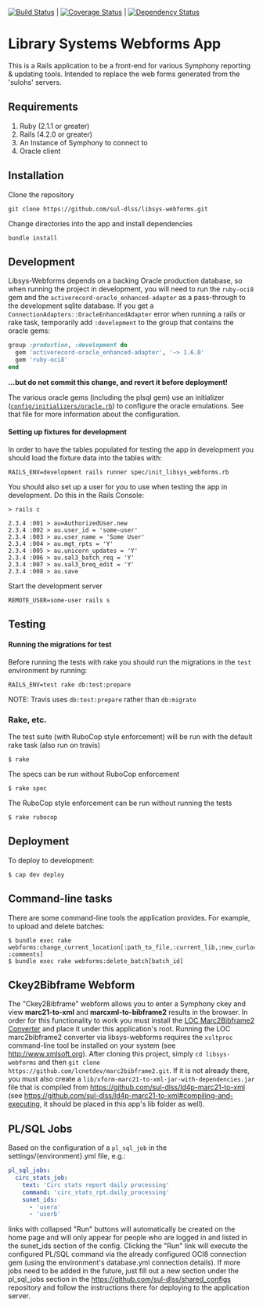 [![Build Status](https://travis-ci.org/sul-dlss/libsys-webforms.svg?branch=master)](https://travis-ci.org/sul-dlss/libsys-webforms) | [![Coverage Status](https://coveralls.io/repos/github/sul-dlss/libsys-webforms/badge.svg?branch=master)](https://coveralls.io/github/sul-dlss/libsys-webforms?branch=master) | [![Dependency Status](https://gemnasium.com/sul-dlss/libsys-webforms.svg)](https://gemnasium.com/sul-dlss/libsys-webforms)
# Library Systems Webforms App

This is a Rails application to be a front-end for various Symphony reporting & updating tools. Intended to replace the web forms generated from the 'sulohs' servers.

## Requirements
1. Ruby (2.1.1 or greater)
2. Rails (4.2.0 or greater)
3. An Instance of Symphony to connect to
4. Oracle client

## Installation

Clone the repository
```
git clone https://github.com/sul-dlss/libsys-webforms.git
```

Change directories into the app and install dependencies
```
bundle install
```

## Development

Libsys-Webforms depends on a backing Oracle production database, so when running the project in development, you will need to run the `ruby-oci8` gem and the `activerecord-oracle_enhanced-adapter` as a pass-through to the development sqlite database. If you get a `ConnectionAdapters::OracleEnhancedAdapter` error when running a rails or rake task, temporarily add `:development` to the group that contains the oracle gems:

```ruby
group :production, :development do
  gem 'activerecord-oracle_enhanced-adapter', '~> 1.6.0'
  gem 'ruby-oci8'
end
```
<strong>...but do not commit this change, and revert it before deployment!</strong>

The various oracle gems (including the plsql gem) use an initializer ([`config/initializers/oracle.rb`](https://github.com/sul-dlss/libsys-webforms/blob/master/config/initializers/oracle.rb)) to configure the oracle emulations. See that file for more information about the configuration.

#### Setting up fixtures for development

In order to have the tables populated for testing the app in development you should load the fixture data into the tables with:
```
RAILS_ENV=development rails runner spec/init_libsys_webforms.rb
```
You should also set up a user for you to use when testing the app in development. Do this in the Rails Console:

```
> rails c

2.3.4 :001 > au=AuthorizedUser.new
2.3.4 :002 > au.user_id = 'some-user'
2.3.4 :003 > au.user_name = 'Some User'
2.3.4 :004 > au.mgt_rpts = 'Y'
2.3.4 :005 > au.unicorn_updates = 'Y'
2.3.4 :006 > au.sal3_batch_req = 'Y'
2.3.4 :007 > au.sal3_breq_edit = 'Y'
2.3.4 :008 > au.save
```

Start the development server
```
REMOTE_USER=some-user rails s
```

## Testing

#### Running the migrations for test

Before running the tests with rake you should run the migrations in the `test` environment by running:
```
RAILS_ENV=test rake db:test:prepare
```

NOTE: Travis uses `db:test:prepare` rather than `db:migrate`

### Rake, etc.
The test suite (with RuboCop style enforcement) will be run with the default rake task (also run on travis)

    $ rake

The specs can be run without RuboCop enforcement

    $ rake spec

The RuboCop style enforcement can be run without running the tests

    $ rake rubocop

## Deployment

To deploy to development:

    $ cap dev deploy

## Command-line tasks

There are some command-line tools the application provides.
For example, to upload and delete batches:

    $ bundle exec rake webforms:change_current_location[:path_to_file,:current_lib,:new_curloc,:email, :comments]
    $ bundle exec rake webforms:delete_batch[batch_id]    

## Ckey2Bibframe Webform

The "Ckey2Bibframe" webform allows you to enter a Symphony ckey and view <strong>marc21-to-xml</strong> and <strong>marcxml-to-bibframe2</strong> results in the browser. In order for this functionality to work you must install the <a href="https://github.com/lcnetdev/marc2bibframe2">LOC Marc2Bibframe2 Converter</a> and place it under this application's root. Running the LOC marc2bibframe2 converter via libsys-webforms requires the `xsltproc` command-line tool be installed on your system (see http://www.xmlsoft.org). After cloning this project, simply `cd libsys-webforms` and then `git clone https://github.com/lcnetdev/marc2bibframe2.git`. If it is not already there, you must also create a `lib/xform-marc21-to-xml-jar-with-dependencies.jar` file that is compiled from https://github.com/sul-dlss/ld4p-marc21-to-xml (see https://github.com/sul-dlss/ld4p-marc21-to-xml#compiling-and-executing, it should be placed in this app's lib folder as well).

## PL/SQL Jobs

Based on the configuration of a `pl_sql_job` in the settings/{environment}.yml file, e.g.:
```yml
pl_sql_jobs:
  circ_stats_job:
    text: 'Circ stats report daily processing'
    command: 'circ_stats_rpt.daily_processing'
    sunet_ids:
      - 'usera'
      - 'userb'
```
links with collapsed "Run" buttons will automatically be created on the home page and will only appear for people who are logged in and listed in the sunet_ids section of the config. Clicking the "Run" link will execute the configured PL/SQL command via the already configured OCI8 connection gem (using the environment's database.yml connection details). If more jobs need to be added in the future, just fill out a new section under the pl_sql_jobs section in the https://github.com/sul-dlss/shared_configs repository and follow the instructions there for deploying to the application server.
